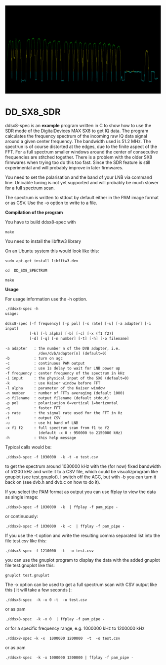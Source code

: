 ![spectrum of unicable LNB](screenshot/spectrum.jpg)

# 	DD_SX8_SDR

ddsx8-spec is an **example** program written in C to show how to use 
the SDR mode of the DigitalDevices MAX SX8 to get IQ data. The program
calculates the frequency spectrum of the incoming raw IQ data signal 
around a given center frequency. The bandwidth used is 51.2 MHz.
The spectrun is of course distorted at the edges, due to the finite 
aspect of the FFT. For a full spectrum smaller windows around the center 
of consecutive frequencies are stitched together.
There is a problem with the older SX8 firmwares when trying too do this 
too fast. Since the SDR feature is still experimental and will probably 
improve in later firmwares.

You need to set the polarisation and the band of your LNB via command line.
Unicable tuning is not yet supported and will probably be much slower
for a full spectrum scan. 

The spectrum is written to stdout by default either in the PAM image format
or as CSV. Use the -o option to write to a file.

**Compilation of the program**

You have to build ddsx8-spec with

`make` 

You need to install the libfftw3 library

On an Ubuntu system this would look like this:

`sudo apt-get install libfftw3-dev`

`cd  DD_SX8_SPECTRUM` 

`make` 


**Usage**

For usage information use the -h option.
    
	./ddsx8-spec -h
    usage:

    ddsx8-spec [-f frequency] [-p pol] [-s rate] [-u] [-a adapter] [-i input]
               [-k] [-l alpha] [-b] [-c] [-x (f1 f2)]
               [-d] [-q] [-n number] [-t] [-h] [-o filename]

    -a adapter   : the number n of the DVB adapter, i.e. 
                   /dev/dvb/adapter[n] (default=0)
    -b           : turn on agc
    -c           : continuous PAM output
    -d           : use 1s delay to wait for LNB power up
    -f frequency : center frequency of the spectrum in kHz
    -i input     : the physical input of the SX8 (default=0)
    -k           : use Kaiser window before FFT
    -l alpha     : parameter of the Kaiser window
    -n number    : number of FFTs averaging (default 1000)
    -o filename  : output filename (default stdout)
    -p pol       : polarisation 0=vertical 1=horizontal
    -q           : faster FFT
    -s rate      : the signal rate used for the FFT in Hz
    -t           : output CSV 
    -u           : use hi band of LNB
    -x f1 f2     : full spectrum scan from f1 to f2
                   (default -x 0 : 950000 to 2150000 kHz)
    -h           : this help message



Typical calls would be:

`./ddsx8-spec -f 1030000  -k -t -o test.csv`

to get the spectrum around 1030000 kHz with the (for now) fixed bandwidth of 51200 kHz and write it 
to a CSV file, which could be visualizprogram like gnuplot (see test.gnuplot).
I switch off the AGC, but with -b you can turn it back on (see dvb.h and dvb.c on how to do it).

If you select the PAM format as output you can use ffplay to view the data
as single image:

`./ddsx8-spec -f 1030000  -k  | ffplay -f pam_pipe -`

or continuously:

`./ddsx8-spec -f 1030000  -k -c  | ffplay -f pam_pipe -` 


If you use the -t option and write the resulting comma separated list
into the file test.csv like this: 

`./ddsx8-spec -f 1210000  -t  -o test.csv` 

you can use the gnuplot program to display the data with the added 
gnuplot file test.gnuplot like this:

`gnuplot test.gnuplot` 

The -x option can be used to get a full spectrum scan with CSV output
like this ( it will take a few seconds ):

`./ddsx8-spec  -k -x 0 -t  -o test.csv` 

or as pam

`./ddsx8-spec  -k -x 0  | ffplay -f pam_pipe -` 

or for a specific frequency range, e.g. 1000000 kHz to 1200000 kHz

`./ddsx8-spec -k -x  1000000 1200000  -t  -o test.csv` 

or as pam

`./ddsx8-spec  -k -x 1000000 1200000 | ffplay -f pam_pipe -` 


